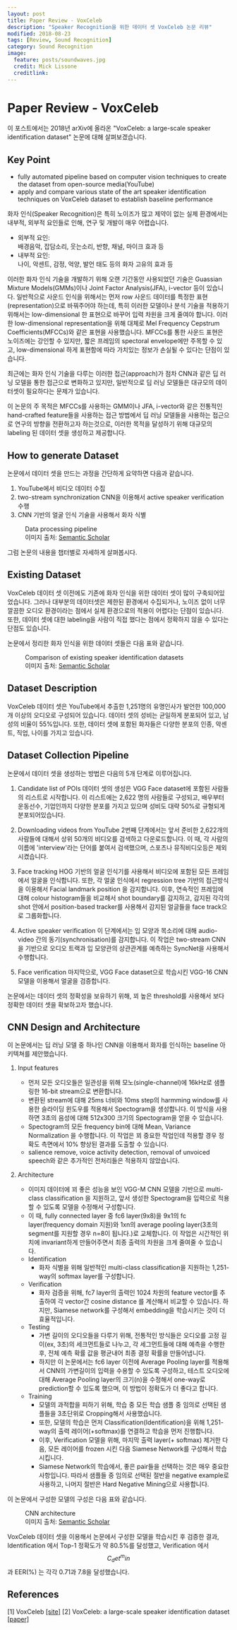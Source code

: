 ```yaml
---
layout: post
title: Paper Review - VoxCeleb
description: "Speaker Recognition을 위한 데이터 셋 VoxCeleb 논문 리뷰"
modified: 2018-08-23
tags: [Review, Sound Recognition]
category: Sound Recognition
image:
  feature: posts/soundwaves.jpg
  credit: Mick Lissone
  creditlink:
---
```


# Paper Review - VoxCeleb
이 포스트에서는 2018년 arXiv에 올라온 "VoxCeleb: a large-scale speaker identification dataset" 논문에 대해 살펴보겠습니다.

## Key Point
- fully automated pipeline based on computer vision techniques to create the dataset from open-source media(YouTube)
- apply and compare various state of the art speaker identification techniques on VoxCeleb dataset to establish baseline performance

화자 인식(Speaker Recognition)은 특히 노이즈가 많고 제약이 없는 실제 환경에서는 내부적, 외부적 요인들로 인해, 연구 및 개발이 매우 어렵습니다.
- 외부적 요인: <br/>
배경음악, 잡담소리, 웃는소리, 반향, 채널, 마이크 효과 등
- 내부적 요인: <br/>
나이, 악센트, 감정, 억양, 발언 태도 등의 화자 고유의 효과 등

이러한 화자 인식 기술을 개발하기 위해 오랜 기간동안 사용되었던 기술은 Guassian Mixture Models(GMMs)이나 Joint Factor Analysis(JFA), i-vector 등이 있습니다.
일반적으로 사운드 인식을 위해서는 먼저 row 사운드 데이터를 특정한 표현(representation)으로 바꿔주어야 하는데, 특히 이러한 모델이나 분석 기술을 적용하기 위해서는 low-dimensional 한 표현으로 바꾸어 입력 차원을 크게 줄여야 합니다.
이러한 low-dimensional representation을 위해 대체로 Mel Frequency Cepstrum Coefficients(MFCCs)와 같은 표현을 사용했습니다. MFCCs를 통한 사운드 표현은 노이즈에는 강인할 수 있지만, 짧은 프레임의 spectoral envelope에만 주목할 수 있고, low-dimensional 하게 표현함에 따라 가치있는 정보가 손실될 수 있다는 단점이 있습니다.

최근에는 화자 인식 기술을 다루는 이러한 접근(approach)가 점차 CNN과 같은 딥 러닝 모델을 통한 접근으로 변화하고 있지만, 일반적으로 딥 러닝 모델들은 대규모의 데이터셋이 필요하다는 문제가 있습니다.

이 논문의 주 목적은 MFCCs를 사용하는 GMM이나 JFA, i-vector와 같은 전통적인 hand-crafted feature들을 사용하는 접근 방법에서 딥 러닝 모델들을 사용하는 접근으로 연구의 방향을 전환하고자 하는것으로, 이러한 목적을 달성하기 위해 대규모의 labeling 된 데이터 셋을 생성하고 제공합니다.

## How to generate Dataset
논문에서 데이터 셋을 만드는 과정을 간단하게 요약하면 다음과 같습니다.
1. YouTube에서 비디오 데이터 수집
2. two-stream synchronization CNN을 이용해서 active speaker verification 수행
3. CNN 기반의 얼굴 인식 기술을 사용해서 화자 식별

<figure>
	<img src="https://ai2-s2-public.s3.amazonaws.com/figures/2017-08-08/8a26431833b0ea8659ef1d24bff3ac9e56dcfcd0/3-Figure1-1.png" alt="">
	<figcaption>Data processing pipeline <br/> 이미지 출처: <a href='https://www.semanticscholar.org/paper/VoxCeleb%3A-a-large-scale-speaker-identification-Nagrani-Chung/8a26431833b0ea8659ef1d24bff3ac9e56dcfcd0'>Semantic Scholar</a></figcaption>
</figure>

그럼 논문의 내용을 챕터별로 자세하게 살펴봅시다.

## Existing Dataset
VoxCeleb 데이터 셋 이전에도 기존에 화자 인식을 위한 데이터 셋이 많이 구축되어있었습니다. 그러나 대부분의 데이터셋은 제한된 환경에서 수집되거나, 노이즈 없이 너무 깔끔한 오디오 환경이라는 점에서 실제 환경으로의 적용이 어렵다는 단점이 있습니다. 또한, 데이터 셋에 대한 labeling을 사람이 직접 했다는 점에서 정확하지 않을 수 있다는 단점도 있습니다.

논문에서 정리한 화자 인식을 위한 데이터 셋들은 다음 표와 같습니다.

<figure>
	<img src="https://ai2-s2-public.s3.amazonaws.com/figures/2017-08-08/8a26431833b0ea8659ef1d24bff3ac9e56dcfcd0/2-Table1-1.png" alt="">
	<figcaption>Comparison of existing speaker identification datasets <br/> 이미지 출처: <a href='https://www.semanticscholar.org/paper/VoxCeleb%3A-a-large-scale-speaker-identification-Nagrani-Chung/8a26431833b0ea8659ef1d24bff3ac9e56dcfcd0'>Semantic Scholar</a></figcaption>
</figure>

## Dataset Description
VoxCeleb 데이터 셋은 YouTube에서 추출한 1,251명의 유명인사가 발언한 100,000개 이상의 오디오로 구성되어 있습니다. 데이터 셋의 성비는 균일하게 분포되어 있고, 남성의 비율이 55%입니다. 또한, 데이터 셋에 포함된 화자들은 다양한 분포의 인종, 악센트, 직업, 나이를 가지고 있습니다.

## Dataset Collection Pipeline
논문에서 데이터 셋을 생성하는 방법은 다음의 5개 단계로 이루어집니다.
1. Candidate list of POIs
데이터 셋의 생성은 VGG Face dataset에 포함된 사람들의 리스트로 시작합니다. 이 리스트에는 2,622 명의 사람들로 구성되고, 배우부터 운동선수, 기업인까지 다양한 분포를 가지고 있으며 성비도 대략 50%로 규형되게 분포되어있습니다.

2. Downloading videos from YouTube
2번째 단계에서는 앞서 준비한 2,622개의 사람들에 대해서 상위 50개의 비디오를 검색하고 다운로드합니다. 이 때, 각 사람의 이름에 'interview'라는 단어를 붙여서 검색했으며, 스포츠나 뮤직비디오등은 제외시켰습니다.

3. Face tracking
HOG 기반의 얼굴 인식기를 사용해서 비디오에 포함된 모든 프레임에서 얼굴을 인식합니다. 또한, 각 얼굴 인식에서 regression tree 기반의 접근방식을 이용해서 Facial landmark position 을 감지합니다.
이후, 연속적인 프레임에 대해 colour histogram들을 비교해서 shot boundary를 감지하고, 감지된 각각의 shot 안에서 position-based tracker를 사용해서 감지된 얼글들을 face track으로 그룹화합니다.

4. Active speaker verification
이 단계에서는 입 모양과 목소리에 대해 audio-video 간의 동기(synchronisation)를 감지합니다. 이 작업은 two-stream CNN을 기반으로 오디오 트랙과 입 모양관의 상관관계를 예측하는 SyncNet을 사용해서 수행합니다.

5. Face verification
마지막으로, VGG Face dataset으로 학습시킨 VGG-16 CNN 모델을 이용해서 얼굴을 검증합니다.

논문에서는 데이터 셋의 정확성을 보유하기 위해, 꾀 높은 threshold를 사용해서 보다 정확한 데이터 셋을 확보하고자 했습니다.

## CNN Design and Architecture
이 논문에서는 딥 러닝 모델 중 하나인 CNN을 이용해서 화자를 인식하는 baseline 아키텍쳐를 제안했습니다. <br/>
1. Input features
    - 먼저 모든 오디오들은 일관성을 위해 모노(single-channel)에 16kHz로 샘플링한 16-bit stream으로 변환합니다.
    - 변환된 stream에 대해 25ms 너비와 10ms step의 harmming window를 사용한 슬라이딩 윈도우를 적용해서 Spectogram을 생성합니다. 이 방식을 사용하면 3초의 음성에 대해 512x300 크기의 Spectogram을 얻을 수 있습니다.
    - Spectogram의 모든 frequency bin에 대해 Mean, Variance Normalization 을 수행합니다. 이 작업은 꾀 중요한 작업인데 적용할 경우 정확도 측면에서 10% 향상된 결과를 도출할 수 있습니다.
    - salience remove, voice activity detection, removal of unvoiced speech와 같은 추가적인 전처리들은 적용하지 않았습니다.

2. Architecture
    - 이미지 데이터에 꾀 좋은 성능을 보인 VGG-M CNN 모델을 기반으로 multi-class classification 을 지원하고, 앞서 생성한 Spectogram을 입력으로 적용할 수 있도록 모델을 수정해서 구성합니다.
    - 이 때, fully connected layer 중 fc6 layer(9x8)을 9x1의 fc layer(frequency domain 지원)와 1xn의 average pooling layer(3초의 segment를 지원할 경우 n=8이 됩니다.)로 교체합니다. 이 작업은 시간적인 위치에 invariant하게 만들어주면서 최종 출력의 차원을 크게 줄여줄 수 있습니다.
    - Identification
        - 화자 식별을 위해 일반적인 multi-class classification을 지원하는 1,251-way의 softmax layer를 구성합니다.
    - Verification
        - 화자 검증을 위해, fc7 layer의 출력인 1024 차원의 feature vector를 추출하여 각 vector간 cosine distance 를 계산해서 비교할 수 있습니다. 하지만, Siamese network를 구성해서 embedding을 학습시키는 것이 더 효율적입니다.
    - Testing
        - 가변 길이의 오디오들을 다루기 위해, 전통적인 방식들은 오디오를 고정 길이(ex, 3초)의 세크먼트들로 나누고, 각 세그먼트들에 대해 예측을 수행한 후, 전체 예측 확률 값을 평균내어 최종 결정 확률을 만들어냅니다.
        - 하지만 이 논문에서는 fc6 layer 이전에 Average Pooling layer를 적용해서 CNN의 가변길이의 입력을 수용할 수 있도록 구성하고, 테스트 오디오에 대해 Average Pooling layer의 크기(n)을 수정해서 one-way로 prediction할 수 있도록 했으며, 이 방법이 정확도가 더 좋다고 합니다.
    - Training
        - 모델의 과적합을 피하기 위해, 학습 중 모든 학습 샘플 중 임의로 선택된 샘플들을 3초단위로 Cropping해서 사용했습니다.
        - 또한, 모델의 학습은 먼저 Classification(Identification)을 위해 1,251-way의 출력 레이어(+softmax)를 연결하고 학습을 먼저 진행합니다.
        - 이후, Verification 모델을 위해, 마지막 출력 layer(+ softmax) 제거한 다음, 모든 레이어를 frozen 시킨 다음 Siamese Network를 구성해서 학습시킵니다.
        - Siamese Network의 학습에서, 좋은 pair들을 선택하는 것은 매우 중요한 사항입니다. 따라서 샘플들 중 임의로 선택된 절반을 negative example로 사용하고, 나머지 절반은 Hard Negative Mining으로 사용합니다.

이 논문에서 구성한 모델의 구성은 다음 표와 같습니다.
<figure>
	<img src="https://ai2-s2-public.s3.amazonaws.com/figures/2017-08-08/8a26431833b0ea8659ef1d24bff3ac9e56dcfcd0/3-Table4-1.png" alt="">
	<figcaption>CNN architecture <br/> 이미지 출처: <a href='https://www.semanticscholar.org/paper/VoxCeleb%3A-a-large-scale-speaker-identification-Nagrani-Chung/8a26431833b0ea8659ef1d24bff3ac9e56dcfcd0'>Semantic Scholar</a></figcaption>
</figure>

VoxCeleb 데이터 셋을 이용해서 논문에서 구성한 모델을 학습시킨 후 검증한 결과, <br />
Identification 에서 Top-1 정확도가 약 80.5%를 달성했고,
Verification 에서 $$ C_det^min $$ 과 EER(%) 는 각각 0.71과 7.8을 달성했습니다.

## References
[1] VoxCeleb [[site]](http://www.robots.ox.ac.uk/~vgg/data/voxceleb/)
[2] VoxCeleb: a large-scale speaker identification dataset [[paper]](https://www.robots.ox.ac.uk/~vgg/publications/2017/Nagrani17/nagrani17.pdf)
